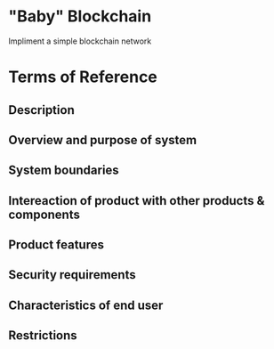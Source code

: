 # "Baby" Blockchain
Impliment a simple blockchain network

# Terms of Reference
## Description
## Overview and purpose of system
## System boundaries
## Intereaction of product with other products & components
## Product features
## Security requirements
## Characteristics of end user
## Restrictions